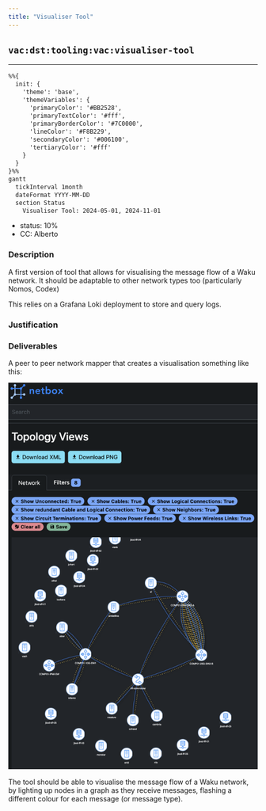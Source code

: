 ```yaml
---
title: "Visualiser Tool"
---
```

## `vac:dst:tooling:vac:visualiser-tool`
---

```mermaid
%%{ 
  init: { 
    'theme': 'base', 
    'themeVariables': { 
      'primaryColor': '#BB2528', 
      'primaryTextColor': '#fff', 
      'primaryBorderColor': '#7C0000', 
      'lineColor': '#F8B229', 
      'secondaryColor': '#006100', 
      'tertiaryColor': '#fff' 
    } 
  } 
}%%
gantt
  tickInterval 1month
  dateFormat YYYY-MM-DD 
  section Status
    Visualiser Tool: 2024-05-01, 2024-11-01
```

- status: 10%
- CC: Alberto

### Description

A first version of tool that allows for visualising the message flow of a Waku network. It should be adaptable to other network types too (particularly Nomos, Codex)

This relies on a Grafana Loki deployment to store and query logs.

### Justification

### Deliverables

A peer to peer network mapper that creates a visualisation something like this:

[![Visualiser Tool](visualiser-tool.png)](visualiser-tool.png)

The tool should be able to visualise the message flow of a Waku network, by lighting up nodes in a graph as they receive messages, flashing a different colour for each message (or message type).